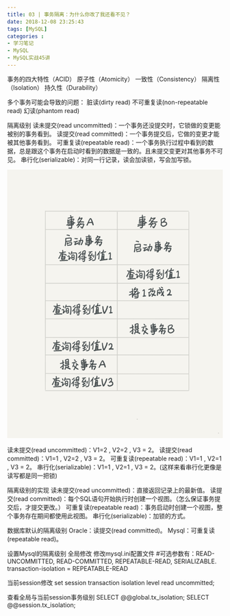 ```yaml
---
title: 03 | 事务隔离：为什么你改了我还看不见？
date: 2018-12-08 23:25:43
tags: [MySQL]
categories :
- 学习笔记
- MySQL
- MySQL实战45讲
---
```


事务的四大特性（ACID）
原子性（Atomicity）
一致性（Consistency）
隔离性（Isolation）
持久性（Durability）


多个事务可能会导致的问题：
脏读(dirty read)
不可重复读(non-repeatable read)
幻读(phantom read)



隔离级别
读未提交(read uncommitted)：一个事务还没提交时，它锁做的变更能被别的事务看到。
读提交(read committed)：一个事务提交后，它做的变更才能被其他事务看到。
可重复读(repeatable read)：一个事务执行过程中看到的数据，总是跟这个事务在启动时看到的数据是一致的。且未提交变更对其他事务不可见。
串行化(serializable)：对同一行记录，读会加读锁，写会加写锁。

![](MySQL实战45讲（三）\demo.jpg)

读未提交(read uncommitted)：V1=2 , V2=2 , V3 = 2。
读提交(read committed)：V1=1 , V2=2 , V3 = 2。
可重复读(repeatable read)：V1=1 , V2=1 , V3 = 2。
串行化(serializable)：V1=1 , V2=1 , V3 = 2。(这样来看串行化更像是读写都是同一把锁)

隔离级别的实现
读未提交(read uncommitted)：直接返回记录上的最新值。
读提交(read committed)：每个SQL语句开始执行时创建一个视图。（怎么保证事务提交后，才提交更改。）
可重复读(repeatable read)：事务启动时创建一个视图，整个事务存在期间都使用此视图。
串行化(serializable)：加锁的方式。

数据库默认的隔离级别
Oracle：读提交(read committed)。
Mysql：可重复读(repeatable read)。

设置Mysql的隔离级别
全局修改
修改mysql.ini配置文件
#可选参数有：READ-UNCOMMITTED, READ-COMMITTED, REPEATABLE-READ, SERIALIZABLE.
transaction-isolation = REPEATABLE-READ

当前session修改
set session transaction isolation level read uncommitted;

查看全局与当前session事务级别
SELECT @@global.tx_isolation; 
SELECT @@session.tx_isolation; 




